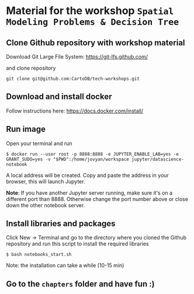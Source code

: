 # Material for the workshop `Spatial Modeling Problems & Decision Tree`

## Clone Github repository with workshop material

Download Git Large File System: https://git-lfs.github.com/

and clone repository

`git clone git@github.com:CartoDB/tech-workshops.git`

## Download and install docker

Follow instructions here: https://docs.docker.com/install/

## Run image

Open your terminal and run

```
$ docker run --user root -p 8888:8888 -e JUPYTER_ENABLE_LAB=yes -e GRANT_SUDO=yes -v "$PWD":/home/jovyan/workspace jupyter/datascience-notebook
```

A local address will be created. Copy and paste the address in your browser, this will launch Jupyter.

**Note**: If you have another Jupyter server running, make sure it's on a different port than 8888. Otherwise change the port number above or close down the other notebook server.

## Install libraries and packages

Click New -> Terminal and go to the directory where you cloned the Github repository and run this script to install the required libraries

`$ bash notebooks_start.sh`

Note: the installation can take a while (10-15 min)

## Go to the `chapters` folder and have fun :)
